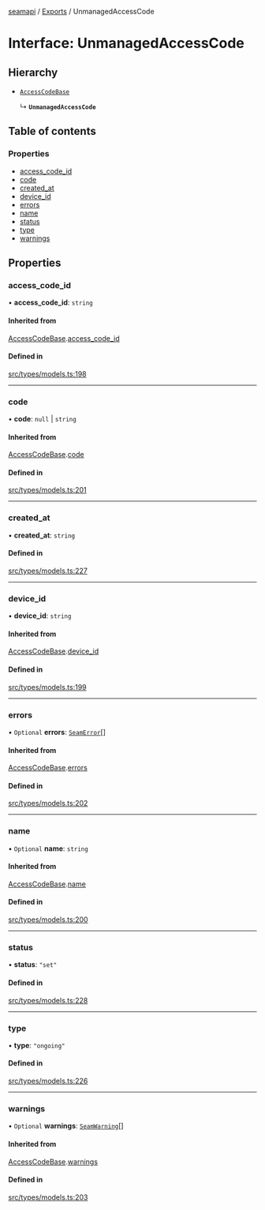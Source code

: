 [seamapi](../README.md) / [Exports](../modules.md) / UnmanagedAccessCode

# Interface: UnmanagedAccessCode

## Hierarchy

- [`AccessCodeBase`](AccessCodeBase.md)

  ↳ **`UnmanagedAccessCode`**

## Table of contents

### Properties

- [access\_code\_id](UnmanagedAccessCode.md#access_code_id)
- [code](UnmanagedAccessCode.md#code)
- [created\_at](UnmanagedAccessCode.md#created_at)
- [device\_id](UnmanagedAccessCode.md#device_id)
- [errors](UnmanagedAccessCode.md#errors)
- [name](UnmanagedAccessCode.md#name)
- [status](UnmanagedAccessCode.md#status)
- [type](UnmanagedAccessCode.md#type)
- [warnings](UnmanagedAccessCode.md#warnings)

## Properties

### access\_code\_id

• **access\_code\_id**: `string`

#### Inherited from

[AccessCodeBase](AccessCodeBase.md).[access_code_id](AccessCodeBase.md#access_code_id)

#### Defined in

[src/types/models.ts:198](https://github.com/seamapi/javascript/blob/main/src/types/models.ts#L198)

___

### code

• **code**: ``null`` \| `string`

#### Inherited from

[AccessCodeBase](AccessCodeBase.md).[code](AccessCodeBase.md#code)

#### Defined in

[src/types/models.ts:201](https://github.com/seamapi/javascript/blob/main/src/types/models.ts#L201)

___

### created\_at

• **created\_at**: `string`

#### Defined in

[src/types/models.ts:227](https://github.com/seamapi/javascript/blob/main/src/types/models.ts#L227)

___

### device\_id

• **device\_id**: `string`

#### Inherited from

[AccessCodeBase](AccessCodeBase.md).[device_id](AccessCodeBase.md#device_id)

#### Defined in

[src/types/models.ts:199](https://github.com/seamapi/javascript/blob/main/src/types/models.ts#L199)

___

### errors

• `Optional` **errors**: [`SeamError`](SeamError.md)[]

#### Inherited from

[AccessCodeBase](AccessCodeBase.md).[errors](AccessCodeBase.md#errors)

#### Defined in

[src/types/models.ts:202](https://github.com/seamapi/javascript/blob/main/src/types/models.ts#L202)

___

### name

• `Optional` **name**: `string`

#### Inherited from

[AccessCodeBase](AccessCodeBase.md).[name](AccessCodeBase.md#name)

#### Defined in

[src/types/models.ts:200](https://github.com/seamapi/javascript/blob/main/src/types/models.ts#L200)

___

### status

• **status**: ``"set"``

#### Defined in

[src/types/models.ts:228](https://github.com/seamapi/javascript/blob/main/src/types/models.ts#L228)

___

### type

• **type**: ``"ongoing"``

#### Defined in

[src/types/models.ts:226](https://github.com/seamapi/javascript/blob/main/src/types/models.ts#L226)

___

### warnings

• `Optional` **warnings**: [`SeamWarning`](SeamWarning.md)[]

#### Inherited from

[AccessCodeBase](AccessCodeBase.md).[warnings](AccessCodeBase.md#warnings)

#### Defined in

[src/types/models.ts:203](https://github.com/seamapi/javascript/blob/main/src/types/models.ts#L203)
